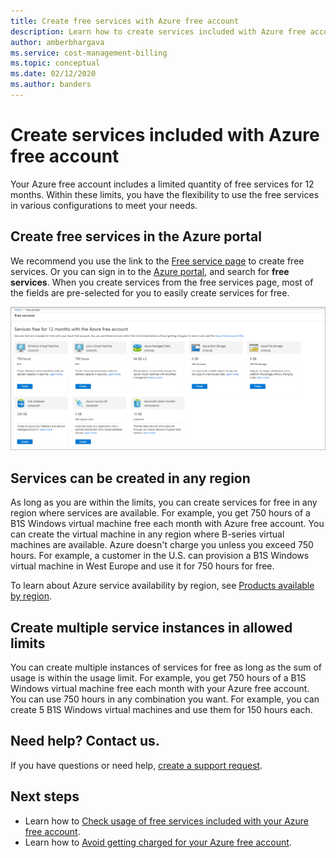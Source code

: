 ```yaml
---
title: Create free services with Azure free account
description: Learn how to create services included with Azure free account.
author: amberbhargava
ms.service: cost-management-billing
ms.topic: conceptual
ms.date: 02/12/2020
ms.author: banders
---
```


# Create services included with Azure free account

Your Azure free account includes a limited quantity of free services for 12 months. Within these limits, you have the flexibility to use the free services in various configurations to meet your needs.

## Create free services in the Azure portal
We recommend you use the link to the [Free service page](https://go.microsoft.com/fwlink/?linkid=859151) to create free services. Or you can sign in to the [Azure portal](https://portal.azure.com), and search for **free services**. When you create services from the free services page, most of the fields are pre-selected for you to easily create services for free.

![Screenshot that shows free services page](./media/create-free-services/billing-freeservices-grid.png)

## Services can be created in any region
As long as you are within the limits, you can create services for free in any region where services are available. For example, you get 750 hours of a B1S Windows virtual machine free each month with Azure free account. You can create the virtual machine in any region where B-series virtual machines are available. Azure doesn't charge you unless you exceed 750 hours. For example, a customer in the U.S. can provision a B1S Windows virtual machine in West Europe and use it for 750 hours for free.

To learn about Azure service availability by region, see [Products available by region](https://azure.microsoft.com/regions/services/).

## Create multiple service instances in allowed limits
You can create multiple instances of services for free as long as the sum of usage is within the usage limit. For example, you get 750 hours of a B1S Windows virtual machine free each month with your Azure free account. You can use 750 hours in any combination you want. For example, you can create 5 B1S Windows virtual machines and use them for 150 hours each.

## Need help? Contact us.

If you have questions or need help,  [create a support request](https://go.microsoft.com/fwlink/?linkid=2083458).

## Next steps
- Learn how to [Check usage of free services included with your Azure free account](check-free-service-usage.md).
- Learn how to [Avoid getting charged for your Azure free account](avoid-charges-free-account.md).
